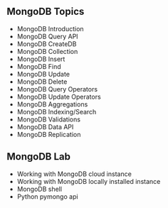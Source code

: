 ## MongoDB Topics
 - MongoDB Introduction
 - MongoDB Query API
 - MongoDB CreateDB
 - MongoDB Collection
 - MongoDB Insert 
 - MongoDB Find
 - MongoDB Update
 - MongoDB Delete
 - MongoDB Query Operators
 - MongoDB Update Operators
 - MongoDB Aggregations
 - MongoDB Indexing/Search
 - MongoDB Validations
 - MongoDB Data API
 - MongoDB Replication

## MongoDB Lab
 - Working with MongoDB cloud instance
 - Working with MongoDB locally installed instance
 - MongoDB shell
 - Python pymongo api
